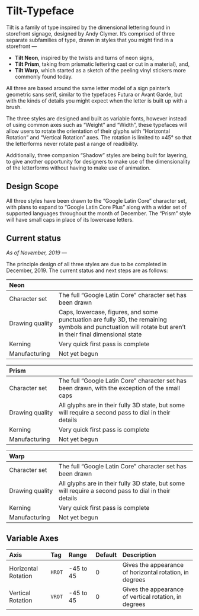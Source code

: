 # Tilt-Typeface

Tilt is a family of type inspired by the dimensional lettering found in storefront signage, designed by Andy Clymer. It’s comprised of three separate subfamilies of type, drawn in styles that you might find in a storefront — 

- **Tilt Neon**, inspired by the twists and turns of neon signs,
- **Tilt Prism**, taking from prismatic lettering cast or cut in a material), and,
- **Tilt Warp**, which started as a sketch of the peeling vinyl stickers more commonly found today.

All three are based around the same letter model of a sign painter’s geometric sans serif, similar to the typefaces Futura or Avant Garde, but with the kinds of details you might expect when the letter is built up with a brush. 

The three styles are designed and built as variable fonts, however instead of using common axes such as “Weight” and “Width”, these typefaces will allow users to rotate the orientation of their glyphs with “Horizontal Rotation” and “Vertical Rotation” axes. The rotation is limited to ±45° so that the letterforms never rotate past a range of readibility.

Additionally, three companion “Shadow” styles are being built for layering, to give another opportunity for designers to make use of the dimensionality of the letterforms without having to make use of animation.

## Design Scope

All three styles have been drawn to the “Google Latin Core” character set, with plans to expand to “Google Latin Core Plus” along with a wider set of supported languages throughout the month of December. The “Prism” style will have small caps in place of its lowercase letters.

## Current status

*As of November, 2019 —*

The principle design of all three styles are due to be completed in December, 2019. The current status and next steps are as follows:

| Neon | |
| :--- | :--- |
| Character set | The full “Google Latin Core” character set has been drawn |
| Drawing quality | Caps, lowercase, figures, and some punctuation are fully 3D, the remaining symbols and punctuation will rotate but aren’t in their final dimensional state |
| Kerning | Very quick first pass is complete |
| Manufacturing | Not yet begun |

| Prism | |
| :--- | :--- |
| Character set | The full “Google Latin Core” character set has been drawn, with the exception of the small caps |
| Drawing quality | All glyphs are in their fully 3D state, but some will require a second pass to dial in their details |
| Kerning | Very quick first pass is complete |
| Manufacturing | Not yet begun |

| Warp | |
| :--- | :--- |
| Character set | The full “Google Latin Core” character set has been drawn |
| Drawing quality | All glyphs are in their fully 3D state, but some will require a second pass to dial in their details |
| Kerning | Very quick first pass is complete |
| Manufacturing | Not yet begun |


## Variable Axes

| Axis | Tag | Range | Default | Description |
| :--- | :--- | :--- | :--- | :--- |
| Horizontal Rotation | `HROT` | -45 to 45 | 0 | Gives the appearance of horizontal rotation, in degrees |
| Vertical Rotation | `VROT` | -45 to 45 | 0 | Gives the appearance of vertical rotation, in degrees |
